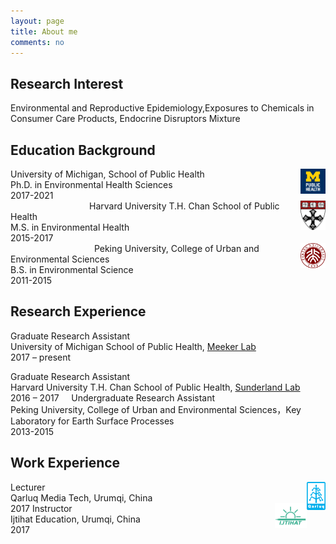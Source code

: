 ```yaml
---
layout: page
title: About me
comments: no
---
```


<!--we are changing here into About me-->

Research Interest
-----------------

Environmental and Reproductive Epidemiology,Exposures to Chemicals in Consumer Care Products, Endocrine Disruptors Mixture


Education Background
--------------------

<img align="right" src="/media/image/sph.png" height="8%" width="8%">
University of Michigan, School of Public Health<br/>
Ph.D. in Environmental Health Sciences<br/>
2017-2021<br/>                                 
<img align="right" src="/media/image/hsph.png" height="8%" width="8%">
Harvard University T.H. Chan School of Public Health<br/>
M.S. in Environmental Health<br/>
2015-2017<br/>                                   
<img align="right" src="/media/image/pku.png" height="8%" width="8%">
Peking University, College of Urban and Environmental Sciences<br/>
B.S. in Environmental Science<br/>
2011-2015<br/>


Research Experience
-----------------------
Graduate Research Assistant<br/>
University of Michigan School of Public Health, [Meeker Lab](https://sites.google.com/a/umich.edu/meekerlab/home)<br/>
2017 – present     
                
Graduate Research Assistant<br/>
Harvard University T.H. Chan School of Public Health, [Sunderland Lab](http://bgc.seas.harvard.edu/index.html)<br/>
2016 – 2017
    
Undergraduate Research Assistant<br/>
Peking University, College of Urban and Environmental Sciences，Key Laboratory for Earth Surface Processes<br/>
2013-2015 
  

Work Experience
-----------------------
<img align="right" src="/media/image/qarluq.png" height="6%" width="6%">
Lecturer<br/>
Qarluq Media Tech, Urumqi, China<br/>
2017


<img align="right" src="/media/image/ijtihat.png" height="10%" width="10%">
Instructor<br/>
Ijtihat Education, Urumqi, China<br/>
2017






